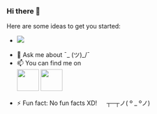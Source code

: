### Hi there 👋

<!--
**atul446/atul446** is a ✨ _special_ ✨ repository because its `README.md` (this file) appears on your GitHub profile.
-->
Here are some ideas to get you started:
- ![](https://komarev.com/ghpvc/?username=atul446)
<!-- - 🔭 I’m currently working on ... -->
<!-- - 🌱 I’m currently learning ... -->
<!-- - 👯 I’m looking to collaborate on ... -->
<!-- - 🤔 I’m looking for help with ... -->
- 💬 Ask me about  ¯\_ (ツ)_/¯
- 📫 You can find me on <br><a href="https://www.linkedin.com/in/atul-jain1234/" rel="nofollow"><img src="https://camo.githubusercontent.com/5f5c514ea5b09b205494cfa3eb4c38be4aa8ecf446c42bcf8ddb5ed515529612/68747470733a2f2f696d672e69636f6e73382e636f6d2f706c6173746963696e652f3130302f3030303030302f6c696e6b6564696e2e706e67" width="50" data-canonical-src="https://img.icons8.com/plasticine/100/000000/linkedin.png" style="max-width: 100%;"></a>
<a href="mailto:atuljai446@gmail.com"><img src="https://camo.githubusercontent.com/0b284ad31336fce94b81ed72e0e51a99bc2febd3bc995c423dabf4def3a9c534/68747470733a2f2f696d672e69636f6e73382e636f6d2f706c6173746963696e652f3130302f3030303030302f676d61696c2e706e67" width="50" data-canonical-src="https://img.icons8.com/plasticine/100/000000/gmail.png" style="max-width: 100%;"></a>

<!-- - 😄 Pronouns: ... -->
- ⚡ Fun fact: No fun facts XD!   ┬─┬ノ( º _ ºノ)
